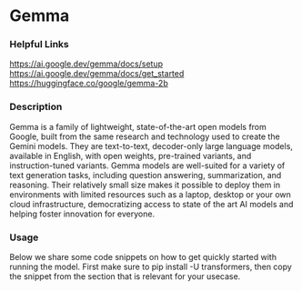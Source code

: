 # Gemma

### Helpful Links
https://ai.google.dev/gemma/docs/setup
https://ai.google.dev/gemma/docs/get_started
https://huggingface.co/google/gemma-2b

### Description
Gemma is a family of lightweight, state-of-the-art open models from Google, built from the same research and technology used to create the Gemini models. They are text-to-text, decoder-only large language models, available in English, with open weights, pre-trained variants, and instruction-tuned variants. Gemma models are well-suited for a variety of text generation tasks, including question answering, summarization, and reasoning. Their relatively small size makes it possible to deploy them in environments with limited resources such as a laptop, desktop or your own cloud infrastructure, democratizing access to state of the art AI models and helping foster innovation for everyone.

### Usage
Below we share some code snippets on how to get quickly started with running the model. First make sure to pip install -U transformers, then copy the snippet from the section that is relevant for your usecase.
